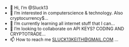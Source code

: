 - 👋 Hi, I’m @Sluck13
- 👀 I’m interested in computerscience & technology.  Also cryptocurrency$...
- 🌱 I’m currently learning all internet stuff that I can...
- 💞️ I’m looking to collaborate on API KEYS? CODING AND CRYPTOTRADE...
- 📫 How to reach me SLUCK13KEITH@GMAIL.COM ...

<!---
Sluck13/Sluck13 is a ✨ special ✨ repository because its `README.md` (this file) appears on your GitHub profile.
You can click the Preview link to take a look at your changes.
--->
